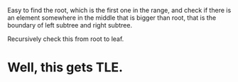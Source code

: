 
Easy to find the root, which is the first one in the range, and check if there is an element somewhere in the middle that is bigger than root, that is the boundary of left subtree and right subtree.   

Recursively check this from root to leaf.  

Well, this gets TLE.  
==============================================

 